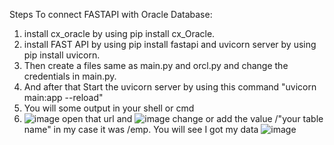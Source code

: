 Steps To connect FASTAPI with Oracle Database:
 1) install cx_oracle by using pip install cx_Oracle.
 2) install FAST API by using pip install fastapi and uvicorn server by using pip install uvicorn.
 3) Then create a files same as main.py and orcl.py and change the credentials in main.py.
 4) And after that Start the uvicorn server by using this command "uvicorn main:app --reload"
 5) You will some output in your shell or cmd
 6) ![image](https://user-images.githubusercontent.com/55869588/213310218-30ae78c5-8ba6-489e-b3d9-fea93d99958d.png)
open that url and 
![image](https://user-images.githubusercontent.com/55869588/213310331-63e38c5d-60a0-48eb-9425-f5cef2bf1ee3.png)
change or add the value /"your  table name" in my case it was /emp.
You will see I got my data
![image](https://user-images.githubusercontent.com/55869588/213310449-cc50d74b-667a-4915-9abb-1d00ad60eba5.png)
